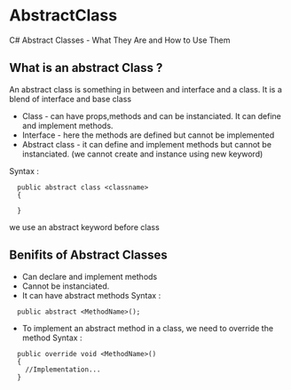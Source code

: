 # AbstractClass
C# Abstract Classes - What They Are and How to Use Them

## What is an abstract Class ?
An abstract class is something in between and interface and a class.
It is a blend of interface and base class
- Class - can have props,methods and can be instanciated. It can define and implement methods.
- Interface - here the methods are defined but cannot be implemented
- Abstract class - it can define and implement methods but cannot be instanciated. (we cannot create and instance using new keyword)

Syntax : 
```
  public abstract class <classname>
  {
    
  }
```
we use an abstract keyword before class

## Benifits of Abstract Classes
- Can declare and implement methods 
- Cannot be instanciated.
- It can have abstract methods
Syntax :
```
  public abstract <MethodName>();
```
- To implement an abstract method in a class, we need to override the method
Syntax :
```
  public override void <MethodName>()
  {
    //Implementation...
  }
```
